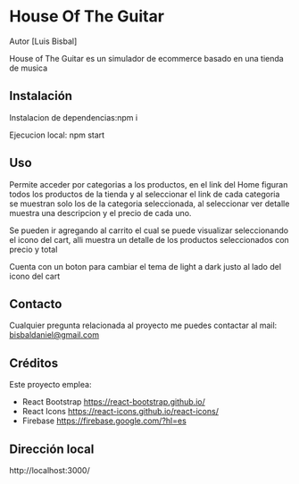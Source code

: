 # House Of The Guitar

Autor [Luis Bisbal]

House of The Guitar es un simulador de ecommerce basado en una tienda de musica

## Instalación

Instalacion de dependencias:npm i

Ejecucion local: npm start

## Uso

Permite acceder por categorias a los productos, en el link del Home figuran todos los productos de la tienda y al seleccionar el link de cada categoria se muestran solo los de la categoria seleccionada, al seleccionar ver detalle muestra una descripcion y el precio de cada uno.

Se pueden ir agregando al carrito el cual se puede visualizar seleccionando el icono del cart, alli muestra un detalle de los productos seleccionados con precio y total

Cuenta con un boton para cambiar el tema de light a dark justo al lado del icono del cart

## Contacto

Cualquier pregunta relacionada al proyecto me puedes contactar al mail: bisbaldaniel@gmail.com

## Créditos

Este proyecto emplea:

- React Bootstrap https://react-bootstrap.github.io/
- React Icons https://react-icons.github.io/react-icons/
- Firebase https://firebase.google.com/?hl=es

## Dirección local

http://localhost:3000/
